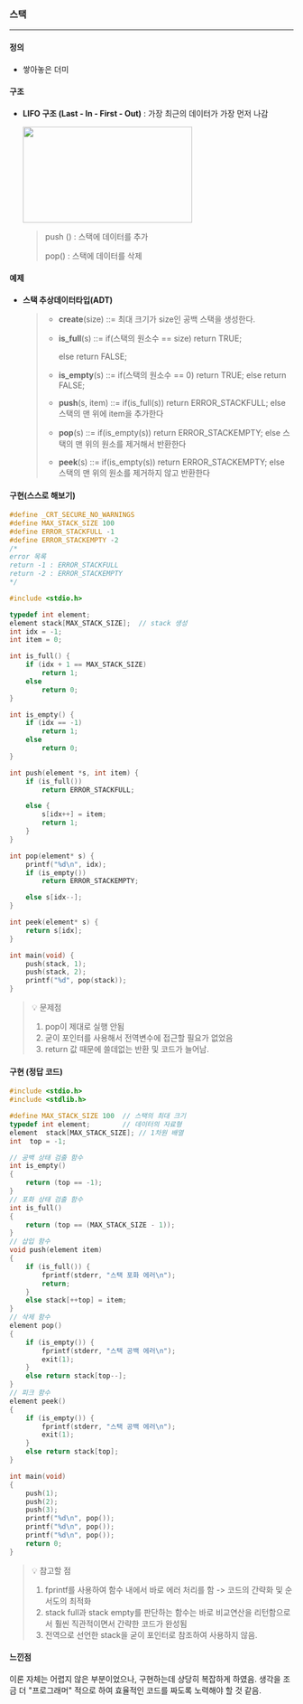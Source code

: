 ### 스택

---

#### 정의

- 쌓아놓은 더미



#### 구조

- **LIFO 구조 (Last - In - First - Out)** : 가장 최근의 데이터가 가장 먼저 나감

  <img src="https://github.com/Cycrypto/DataStructure/blob/master/4%EC%9E%A5/img/structure%20of%20stack.jpg"  width="300" height="170">

  > push () : 스택에 데이터를 추가
  >
  > pop() : 스택에 데이터를 삭제

  

#### 예제

- **스택 추상데이터타입(ADT)**

  > * **create**(size) ::= 최대 크기가 size인 공백 스택을 생성한다.
  >
  > * **is_full**(s) ::= if(스택의 원소수 == size) return TRUE; 
  >
  >   else return FALSE;
  >
  > * **is_empty**(s) ::= if(스택의 원소수 == 0) return TRUE;
  >   else return FALSE;
  >
  > * **push**(s, item) ::= if(is_full(s)) return ERROR_STACKFULL;
  >   else 스택의 맨 위에 item을 추가한다
  > * **pop**(s) ::= if(is_empty(s)) return ERROR_STACKEMPTY;
  >   else 스택의 맨 위의 원소를 제거해서 반환한다
  > * **peek**(s) ::= if(is_empty(s)) return ERROR_STACKEMPTY;
  >   else 스택의 맨 위의 원소를 제거하지 않고 반환한다

  

#### 구현(스스로 해보기)

```c
#define _CRT_SECURE_NO_WARNINGS
#define MAX_STACK_SIZE 100
#define ERROR_STACKFULL -1
#define ERROR_STACKEMPTY -2
/*
error 목록
return -1 : ERROR_STACKFULL
return -2 : ERROR_STACKEMPTY
*/

#include <stdio.h>

typedef int element;
element stack[MAX_STACK_SIZE];	// stack 생성
int idx = -1;
int item = 0;

int is_full() {
	if (idx + 1 == MAX_STACK_SIZE)
		return 1;
	else
		return 0;
}

int is_empty() {
	if (idx == -1)
		return 1;
	else
		return 0;
}

int push(element *s, int item) {
	if (is_full())
		return ERROR_STACKFULL;

	else {
		s[idx++] = item;
		return 1;
	}
}

int pop(element* s) {
	printf("%d\n", idx);
	if (is_empty())
		return ERROR_STACKEMPTY;

	else s[idx--];
}

int peek(element* s) {
	return s[idx];
}

int main(void) {
	push(stack, 1);
	push(stack, 2);
	printf("%d", pop(stack));
}
```

> :bulb: 문제점
>
> 1. pop이 제대로 실행 안됨
> 2. 굳이 포인터를 사용해서 전역변수에 접근할 필요가 없었음
> 3. return 값 때문에 쓸데없는 반환 및 코드가 늘어남.



#### 구현 (정답 코드)

```c
#include <stdio.h>
#include <stdlib.h>

#define MAX_STACK_SIZE 100	// 스택의 최대 크기
typedef int element;		// 데이터의 자료형
element  stack[MAX_STACK_SIZE]; // 1차원 배열
int  top = -1;

// 공백 상태 검출 함수
int is_empty()
{
	return (top == -1);
}
// 포화 상태 검출 함수
int is_full()
{
	return (top == (MAX_STACK_SIZE - 1));
}
// 삽입 함수
void push(element item)
{
	if (is_full()) {
		fprintf(stderr, "스택 포화 에러\n");
		return;
	}
	else stack[++top] = item;
}
// 삭제 함수
element pop()
{
	if (is_empty()) {
		fprintf(stderr, "스택 공백 에러\n");
		exit(1);
	}
	else return stack[top--];
}
// 피크 함수
element peek()
{
	if (is_empty()) {
		fprintf(stderr, "스택 공백 에러\n");
		exit(1);
	}
	else return stack[top];
}

int main(void)
{
	push(1);
	push(2);
	push(3);
	printf("%d\n", pop());
	printf("%d\n", pop());
	printf("%d\n", pop());
	return 0;
}
```

> :bulb: 참고할 점
>
> 1. fprintf를 사용하여 함수 내에서 바로 에러 처리를 함 -> 코드의 간략화 및 순서도의 최적화
> 2. stack full과 stack empty를 판단하는 함수는 바로 비교연산을 리턴함으로서 훨씬 직관적이면서 간략한 코드가 완성됨
> 3. 전역으로 선언한  stack을 굳이 포인터로 참조하여 사용하지 않음.



#### 느낀점

이론 자체는 어렵지 않은 부분이었으나, 구현하는데 상당히 복잡하게 하였음. 생각을 조금 더 "프로그래머" 적으로 하여 효율적인 코드를 짜도록 노력해야 할 것 같음.
